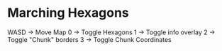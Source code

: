 # Marching Hexagons
WASD -> Move Map
0 -> Toggle Hexagons
1 -> Toggle info overlay
2 -> Toggle "Chunk" borders
3 -> Toggle Chunk Coordinates